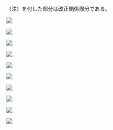 （注）を付した部分は改正関係部分である。

![](https://www.nta.go.jp/tmp/9e42c24d-8575-43f7-b664-39eb974b2832/images/0c9d369c2f4dba4126d521698aa283cde30389f86ff32efd07cffe88490498cb.jpg)

![](https://www.nta.go.jp/tmp/9e42c24d-8575-43f7-b664-39eb974b2832/images/89ec7eec9423b9d19174f93ebed29d3de4fbe93ed0aa55195ee108d303a14d5a.jpg)

![](https://www.nta.go.jp/tmp/9e42c24d-8575-43f7-b664-39eb974b2832/images/80e5e6e1bee3d76e5ec9c1e1d3980bced409a4b23c18796a46fb8a8038d9ab28.jpg)

![](https://www.nta.go.jp/tmp/9e42c24d-8575-43f7-b664-39eb974b2832/images/e6a26f57f62e06552d49110ee20411d39dd40f58325415a1d92492d9d78b83a4.jpg)

![](https://www.nta.go.jp/tmp/9e42c24d-8575-43f7-b664-39eb974b2832/images/b71db24dd85093ace9ad681f7134539dae7b62b3712fbab215a811e7ae074153.jpg)

![](https://www.nta.go.jp/tmp/9e42c24d-8575-43f7-b664-39eb974b2832/images/954f4eb3ea4a4e76bc1f0a1ea81629bbdbf5c5aa7527fbf9430e16e5bc239379.jpg)

![](https://www.nta.go.jp/tmp/9e42c24d-8575-43f7-b664-39eb974b2832/images/6c6b271f49a42c983a42a97a9b5a0008c72c6c144bbceab0cf7e2ee002ff7e7a.jpg)

![](https://www.nta.go.jp/tmp/9e42c24d-8575-43f7-b664-39eb974b2832/images/c3456a9d72e34ce00995b839586d342fbe50af9b7d1b3653f38918a50dd9124b.jpg)

![](https://www.nta.go.jp/tmp/9e42c24d-8575-43f7-b664-39eb974b2832/images/45aedfd322cb1229ac7a65c547b639a6133fddf3fea9c460a02b3bfbd42ecc96.jpg)

![](https://www.nta.go.jp/tmp/9e42c24d-8575-43f7-b664-39eb974b2832/images/928aebc89a79d4d339818b6825ca12257472213e78cefa1ba9828005f9a3d9da.jpg)